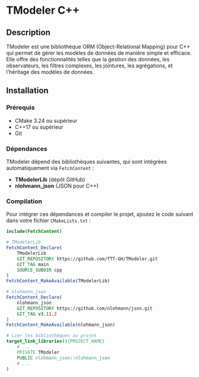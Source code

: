# TModeler C++

## Description

TModeler est une bibliothèque ORM (Object-Relational Mapping) pour C++ qui permet de gérer les modèles de données de manière simple et efficace. Elle offre des fonctionnalités telles que la gestion des données, les observateurs, les filtres complexes, les jointures, les agrégations, et l'héritage des modèles de données.

## Installation

### Prérequis

- CMake 3.24 ou supérieur
- C++17 ou supérieur
- Git

### Dépendances

TModeler dépend des bibliothèques suivantes, qui sont intégrées automatiquement via `FetchContent` :

- **TModelerLib** (dépôt GitHub)
- **nlohmann_json** (JSON pour C++)

### Compilation

Pour intégrer ces dépendances et compiler le projet, ajoutez le code suivant dans votre fichier `CMakeLists.txt` :

```cmake
include(FetchContent)

# TModelerLib
FetchContent_Declare(
    TModelerLib
    GIT_REPOSITORY https://github.com/TTT-GH/TModeler.git
    GIT_TAG main
    SOURCE_SUBDIR cpp
)
FetchContent_MakeAvailable(TModelerLib)

# nlohmann_json
FetchContent_Declare(
    nlohmann_json
    GIT_REPOSITORY https://github.com/nlohmann/json.git
    GIT_TAG v3.11.2
)
FetchContent_MakeAvailable(nlohmann_json)

# Lier les bibliothèques au projet
target_link_libraries(${PROJECT_NAME}
    # ...
    PRIVATE TModeler
    PUBLIC nlohmann_json::nlohmann_json
    # ...
)
```